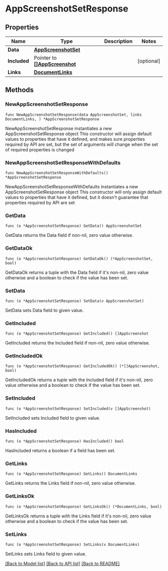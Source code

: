 # AppScreenshotSetResponse

## Properties

Name | Type | Description | Notes
------------ | ------------- | ------------- | -------------
**Data** | [**AppScreenshotSet**](AppScreenshotSet.md) |  | 
**Included** | Pointer to [**[]AppScreenshot**](AppScreenshot.md) |  | [optional] 
**Links** | [**DocumentLinks**](DocumentLinks.md) |  | 

## Methods

### NewAppScreenshotSetResponse

`func NewAppScreenshotSetResponse(data AppScreenshotSet, links DocumentLinks, ) *AppScreenshotSetResponse`

NewAppScreenshotSetResponse instantiates a new AppScreenshotSetResponse object
This constructor will assign default values to properties that have it defined,
and makes sure properties required by API are set, but the set of arguments
will change when the set of required properties is changed

### NewAppScreenshotSetResponseWithDefaults

`func NewAppScreenshotSetResponseWithDefaults() *AppScreenshotSetResponse`

NewAppScreenshotSetResponseWithDefaults instantiates a new AppScreenshotSetResponse object
This constructor will only assign default values to properties that have it defined,
but it doesn't guarantee that properties required by API are set

### GetData

`func (o *AppScreenshotSetResponse) GetData() AppScreenshotSet`

GetData returns the Data field if non-nil, zero value otherwise.

### GetDataOk

`func (o *AppScreenshotSetResponse) GetDataOk() (*AppScreenshotSet, bool)`

GetDataOk returns a tuple with the Data field if it's non-nil, zero value otherwise
and a boolean to check if the value has been set.

### SetData

`func (o *AppScreenshotSetResponse) SetData(v AppScreenshotSet)`

SetData sets Data field to given value.


### GetIncluded

`func (o *AppScreenshotSetResponse) GetIncluded() []AppScreenshot`

GetIncluded returns the Included field if non-nil, zero value otherwise.

### GetIncludedOk

`func (o *AppScreenshotSetResponse) GetIncludedOk() (*[]AppScreenshot, bool)`

GetIncludedOk returns a tuple with the Included field if it's non-nil, zero value otherwise
and a boolean to check if the value has been set.

### SetIncluded

`func (o *AppScreenshotSetResponse) SetIncluded(v []AppScreenshot)`

SetIncluded sets Included field to given value.

### HasIncluded

`func (o *AppScreenshotSetResponse) HasIncluded() bool`

HasIncluded returns a boolean if a field has been set.

### GetLinks

`func (o *AppScreenshotSetResponse) GetLinks() DocumentLinks`

GetLinks returns the Links field if non-nil, zero value otherwise.

### GetLinksOk

`func (o *AppScreenshotSetResponse) GetLinksOk() (*DocumentLinks, bool)`

GetLinksOk returns a tuple with the Links field if it's non-nil, zero value otherwise
and a boolean to check if the value has been set.

### SetLinks

`func (o *AppScreenshotSetResponse) SetLinks(v DocumentLinks)`

SetLinks sets Links field to given value.



[[Back to Model list]](../README.md#documentation-for-models) [[Back to API list]](../README.md#documentation-for-api-endpoints) [[Back to README]](../README.md)


